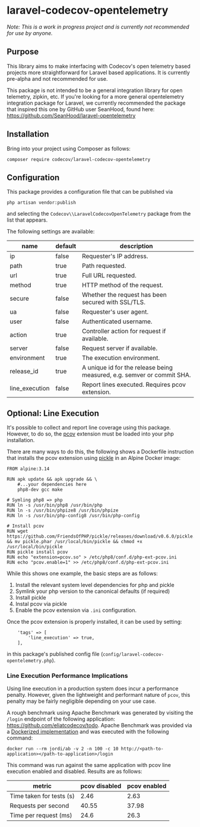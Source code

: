 # laravel-codecov-opentelemetry

_Note: This is a work in progress project and is currently not recommended for use by anyone._

## Purpose

This library aims to make interfacing with Codecov's open telemetry based projects more straightforward for Laravel based applications. It is currently pre-alpha and not recommended for use.

This package is not intended to be a general integration library for open telemetry, zipkin, etc. If you're looking for a more general opentelemetry integration package for Laravel, we currently recommended the package that inspired this one by GitHub user SeanHood, found here: https://github.com/SeanHood/laravel-opentelemetry

## Installation

Bring into your project using Composer as follows:

```
composer require codecov/laravel-codecov-opentelemetry
```

## Configuration

This package provides a configuration file that can be published via 

```
php artisan vendor:publish
```

and selecting the `Codecov\\LaravelCodecovOpenTelemetry` package from the list that appears. 

The following settings are available:

| name           | default | description                                                            |
|----------------|---------|------------------------------------------------------------------------|
| ip             | false   | Requester's IP address.                                                |
| path           | true    | Path requested.                                                        |
| url            | true    | Full URL requested.                                                    |
| method         | true    | HTTP method of the request.                                            |
| secure         | false   | Whether the request has been secured with SSL/TLS.                     |
| ua             | false   | Requester's user agent.                                                |
| user           | false   | Authenticated username.                                                |
| action         | true    | Controller action for request if available.                            |
| server         | false   | Request server if available.                                           |
| environment    | true    | The execution environment.                                             |
| release_id     | true    | A unique id for the release being measured, e.g. semver or commit SHA. |
| line_execution | false   | Report lines executed. Requires pcov extension.                        |

## Optional: Line Execution

It's possible to collect and report line coverage using this package. However, to do so, the [pcov](https://github.com/krakjoe/pcov) extension must be loaded into your php installation. 

There are many ways to do this, the following shows a Dockerfile instruction that installs the pcov extension using [pickle](https://github.com/FriendsOfPHP/pickle) in an Alpine Docker image:

```
FROM alpine:3.14

RUN apk update && apk upgrade && \
    #...your dependencies here
    php8-dev gcc make

# Symling php8 => php
RUN ln -s /usr/bin/php8 /usr/bin/php
RUN ln -s /usr/bin/phpize8 /usr/bin/phpize
RUN ln -s /usr/bin/php-config8 /usr/bin/php-config

# Install pcov
RUN wget https://github.com/FriendsOfPHP/pickle/releases/download/v0.6.0/pickle.phar && mv pickle.phar /usr/local/bin/pickle && chmod +x /usr/local/bin/pickle
RUN pickle install pcov
RUN echo "extension=pcov.so" > /etc/php8/conf.d/php-ext-pcov.ini
RUN echo "pcov.enable=1" >> /etc/php8/conf.d/php-ext-pcov.ini
```

While this shows one example, the basic steps are as follows:

1. Install the relevant system level dependencies for php and pickle
2. Symlink your php version to the canonical defaults (if required)
3. Install pickle
4. Instal pcov via pickle
5. Enable the pcov extension via `.ini` configuration.

Once the pcov extension is properly installed, it can be used by setting:

```
    'tags' => [
        'line_execution' => true, 
    ],
```

in this package's published config file (`config/laravel-codecov-opentelemetry.php`).

### Line Execution Performance Implications

Using line execution in a production system does incur a performance penalty. However, given the lightweight and performant nature of `pcov`, this penalty may be fairly negligible depending on your use case. 

A rough benchmark using Apache Benchmark was generated by visiting the `/login` endpoint of the following application: https://github.com/eliatcodecov/todo. Apache Benchmark was provided via a [Dockerized implementation](https://hub.docker.com/r/jordi/ab) and was executed with the following command:

```
docker run --rm jordi/ab -v 2 -n 100 -c 10 http://<path-to-application></path-to-application>/login
```

This command was run against the same application with pcov line execution enabled and disabled. Results are as follows:

| metric                   | pcov disabled | pcov enabled |
|--------------------------|---------------|--------------|
| Time taken for tests (s) | 2.46          | 2.63         |
| Requests per second      | 40.55         | 37.98        |
| Time per request (ms)    | 24.6          | 26.3         |


